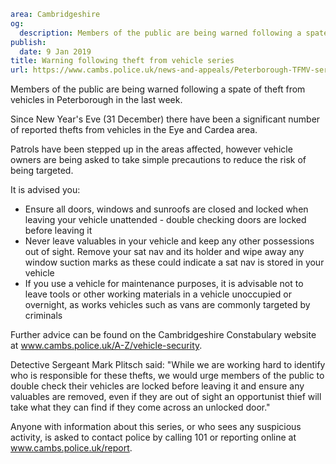 ```yaml
area: Cambridgeshire
og:
  description: Members of the public are being warned following a spate of theft from vehicles in Peterborough in the last week.
publish:
  date: 9 Jan 2019
title: Warning following theft from vehicle series
url: https://www.cambs.police.uk/news-and-appeals/Peterborough-TFMV-series
```

Members of the public are being warned following a spate of theft from vehicles in Peterborough in the last week.

Since New Year's Eve (31 December) there have been a significant number of reported thefts from vehicles in the Eye and Cardea area.

Patrols have been stepped up in the areas affected, however vehicle owners are being asked to take simple precautions to reduce the risk of being targeted.

It is advised you:

 * Ensure all doors, windows and sunroofs are closed and locked when leaving your vehicle unattended - double checking doors are locked before leaving it
 * Never leave valuables in your vehicle and keep any other possessions out of sight. Remove your sat nav and its holder and wipe away any window suction marks as these could indicate a sat nav is stored in your vehicle
 * If you use a vehicle for maintenance purposes, it is advisable not to leave tools or other working materials in a vehicle unoccupied or overnight, as works vehicles such as vans are commonly targeted by criminals

Further advice can be found on the Cambridgeshire Constabulary website at www.cambs.police.uk/A-Z/vehicle-security.

Detective Sergeant Mark Plitsch said: "While we are working hard to identify who is responsible for these thefts, we would urge members of the public to double check their vehicles are locked before leaving it and ensure any valuables are removed, even if they are out of sight an opportunist thief will take what they can find if they come across an unlocked door."

Anyone with information about this series, or who sees any suspicious activity, is asked to contact police by calling 101 or reporting online at www.cambs.police.uk/report.
